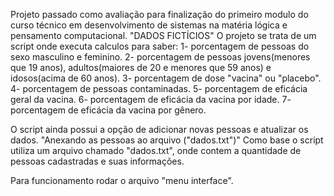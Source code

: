 Projeto passado como avaliação para finalização do primeiro modulo do curso técnico em desenvolvimento de sistemas na matéria lógica e pensamento computacional.
"DADOS FICTÍCIOS" 
O projeto se trata de um script onde executa calculos para saber:
1- porcentagem de pessoas do sexo masculino e feminino.
2- porcentagem de pessoas jovens(menores que 19 anos), adultos(maiores de 20 e menores que 59 anos) e idosos(acima de 60 anos). 
3- porcentagem de dose "vacina" ou "placebo".
4- porcentagem de pessoas contaminadas.
5- porcentagem de eficácia geral da vacina.
6- porcentagem de eficácia da vacina por idade.
7- porcentagem de eficácia da vacina por gênero.

O script ainda possui a opção de adicionar novas pessoas e atualizar os dados. "Anexando as pessoas ao arquivo ("dados.txt")"
Como base o script utiliza um arquivo chamado "dados.txt", onde contem a quantidade de pessoas cadastradas e suas informações.

Para funcionamento rodar o arquivo "menu interface".

